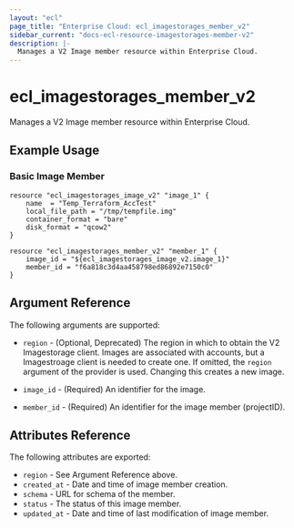 ```yaml
---
layout: "ecl"
page_title: "Enterprise Cloud: ecl_imagestorages_member_v2"
sidebar_current: "docs-ecl-resource-imagestorages-member-v2"
description: |-
  Manages a V2 Image member resource within Enterprise Cloud.
---
```


# ecl\_imagestorages\_member\_v2

Manages a V2 Image member resource within Enterprise Cloud.

## Example Usage

### Basic Image Member

```hcl
resource "ecl_imagestorages_image_v2" "image_1" {
    name  = "Temp_Terraform_AccTest"
    local_file_path = "/tmp/tempfile.img"
    container_format = "bare"
    disk_format = "qcow2"
}

resource "ecl_imagestorages_member_v2" "member_1" {
	image_id = "${ecl_imagestorages_image_v2.image_1}"
	member_id = "f6a818c3d4aa458798ed86892e7150c0"
}
```

## Argument Reference

The following arguments are supported:

* `region` - (Optional, Deprecated) The region in which to obtain the V2 Imagestorage client.
    Images are associated with accounts, but a Imagestroage client is needed to
    create one. If omitted, the `region` argument of the provider is used.
    Changing this creates a new image.

* `image_id` - (Required) An identifier for the image.

* `member_id` - (Required) An identifier for the image member (projectID).


## Attributes Reference

The following attributes are exported:

* `region` - See Argument Reference above.
* `created_at` - Date and time of image member creation.
* `schema` - URL for schema of the member.
* `status` - The status of this image member.
* `updated_at` - Date and time of last modification of image member.